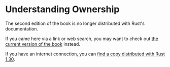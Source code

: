 # Understanding Ownership

The second edition of the book is no longer distributed with Rust's documentation.

If you came here via a link or web search, you may want to check out [the current
version of the book](../ch04-00-understanding-ownership.md) instead.

If you have an internet connection, you can [find a copy distributed with
Rust
1.30](https://doc.rust-lang.org/1.30.0/book/second-edition/ch04-00-understanding-ownership.html).